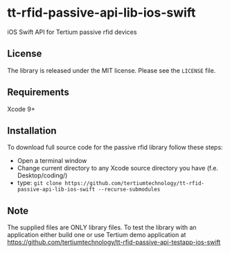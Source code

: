 # tt-rfid-passive-api-lib-ios-swift
iOS Swift API for Tertium passive rfid devices

## License
The library is released under the MIT license. Please see the `LICENSE` file.

## Requirements
Xcode 9+

## Installation
To download full source code for the passive rfid library follow these steps:

- Open a terminal window
- Change current directory to any Xcode source directory you have (f.e. Desktop/coding/)
- type: ```git clone https://github.com/tertiumtechnology/tt-rfid-passive-api-lib-ios-swift --recurse-submodules```

## Note
The supplied files are ONLY library files. To test the library with an application either build one or use Tertium demo application at https://github.com/tertiumtechnology/tt-rfid-passive-api-testapp-ios-swift
